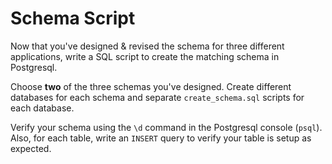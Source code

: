 # Schema Script

Now that you've designed & revised the schema for three different applications, write a SQL script to create the matching schema in Postgresql.

Choose **two** of the three schemas you've designed. Create different databases for each schema and separate `create_schema.sql` scripts for each database.

Verify your schema using the `\d` command in the Postgresql console (`psql`). Also, for each table, write an `INSERT` query to verify your table is setup as expected.
